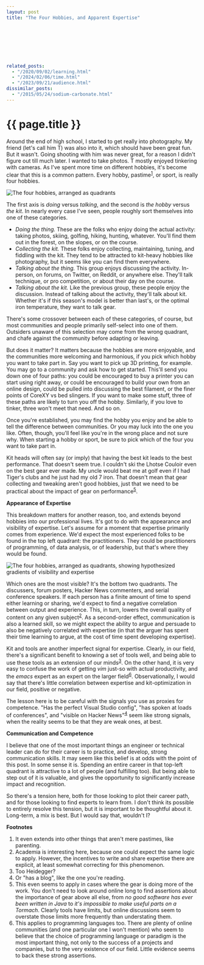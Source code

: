 ```yaml
---
layout: post
title: "The Four Hobbies, and Apparent Expertise"








related_posts:
  - "/2020/09/02/learning.html"
  - "/2024/02/06/time.html"
  - "/2023/09/21/audience.html"
dissimilar_posts:
  - "/2015/05/24/sodium-carbonate.html"
---
```

{{ page.title }}
================

<p class="meta"></p>


<script>
  MathJax = {
    tex: {inlineMath: [['$', '$'], ['\\(', '\\)']]}
  };
</script>
<script id="MathJax-script" async src="https://cdn.jsdelivr.net/npm/mathjax@3/es5/tex-mml-chtml.js"></script>

Around the end of high school, I started to get really into photography. My friend (let's call him T) was also into it, which should have been great fun. But it wasn't. Going shooting with him was never great, for a reason I didn't figure out till much later. I wanted to take photos. T mostly enjoyed tinkering with cameras. As I've spent more time on different hobbies, it's become clear that this is a common pattern. Every hobby, pastime<sup>[1](#foot1)</sup>, or sport, is really four hobbies.

![The four hobbies, arranged as quadrants](/blog/images/four_hobbies.png)

The first axis is *doing* versus *talking*, and the second is *the hobby* versus *the kit*. In nearly every case I've seen, people roughly sort themselves into one of these categories.

* *Doing the thing.* These are the folks who enjoy doing the actual activity: taking photos, skiing, golfing, hiking, hunting, whatever. You'll find them out in the forest, on the slopes, or on the course.
* *Collecting the kit.* These folks enjoy collecting, maintaining, tuning, and fiddling with the kit. They tend to be attracted to kit-heavy hobbies like photography, but it seems like you can find them everywhere.
* *Talking about the thing.* This group enjoys discussing the activity. In-person, on forums, on Twitter, on Reddit, or anywhere else. They'll talk technique, or pro competition, or about their day on the course.
* *Talking about the kit.* Like the previous group, these people enjoy the discussion. Instead of talking about the activity, they'll talk about kit. Whether it's if this season's model is better than last's, or the optimal iron temperature, they want to talk gear.

There's some crossover between each of these categories, of course, but most communities and people primarily self-select into one of them. Outsiders unaware of this selection may come from the wrong quadrant, and chafe against the community before adapting or leaving.

But does it matter? It matters because the hobbies are more enjoyable, and the communities more welcoming and harmonious, if you pick which hobby you want to take part in. Say you want to pick up 3D printing, for example. You may go to a community and ask how to get started. This'll send you down one of four paths: you could be encouraged to buy a printer you can start using right away, or could be encouraged to build your own from an online design, could be pulled into discussing the best filament, or the finer points of CoreXY vs bed slingers. If you want to make some stuff, three of these paths are likely to turn you off the hobby. Similarly, if you love to tinker, three won't meet that need. And so on.

Once you're established, you may find the hobby you enjoy and be able to tell the difference between communities. Or you may luck into the one you like. Often, though, you'll feel like you're in the wrong place and not sure why. When starting a hobby or sport, be sure to pick which of the four you want to take part in.

Kit heads will often say (or imply) that having the best kit leads to the best performance. That doesn't seem true. I couldn't ski the Lhotse Couloir even on the best gear ever made. My uncle would beat me at golf even if I had Tiger's clubs and he just had my old 7 iron. That doesn't mean that gear collecting and tweaking aren't good hobbies, just that we need to be practical about the impact of gear on performance<sup>[5](#foot5)</sup>.

**Appearance of Expertise**

This breakdown matters for another reason, too, and extends beyond hobbies into our professional lives. It's got to do with the appearance and visibility of expertise. Let's assume for a moment that expertise primarily comes from experience. We'd expect the most experienced folks to be found in the top left quadrant: the practitioners. They could be practitioners of programming, of data analysis, or of leadership, but that's where they would be found.

![The four hobbies, arranged as quadrants, showing hypothesized gradients of visibility and expertise](/blog/images/four_hobbies_gradient.png)

Which ones are the most visible? It's the bottom two quadrants. The discussers, forum posters, Hacker News commenters, and serial conference speakers. If each person has a finite amount of time to spend either learning or sharing, we'd expect to find a negative correlation between output and experience. This, in turn, lowers the overall quality of content on any given subject<sup>[2](#foot2)</sup>. As a second-order effect, communication is also a learned skill, so we might expect the ability to argue and persuade to also be negatively correlated with expertise (in that the arguer has spent their time learning to argue, at the cost of time spent developing expertise).

Kit and tools are another imperfect signal for expertise. Clearly, in our field, there's a significant benefit to knowing a set of tools well, and being able to use these tools as an extension of our minds<sup>[3](#foot3)</sup>. On the other hand, it is very easy to confuse the work of getting *vim* just-so with actual productivity, and the *emacs* expert as an expert on the larger field<sup>[6](#foot6)</sup>. Observationally, I would say that there's little correlation between expertise and kit-optimization in our field, positive or negative.

The lesson here is to be careful with the signals you use as proxies for competence. "Has the perfect Visual Studio config", "has spoken at loads of conferences", and "visible on Hacker News"<sup>[4](#foot4)</sup> seem like strong signals, when the reality seems to be that they are weak ones, at best.

**Communication and Competence**

I believe that one of the most important things an engineer or technical leader can do for their career is to practice, and develop, strong communication skills. It may seem like this belief is at odds with the point of this post. In some sense it is. Spending an entire career in that top-left quadrant is attractive to a lot of people (and fulfilling too). But being able to step out of it is valuable, and gives the opportunity to significantly increase impact and recognition. 

So there's a tension here, both for those looking to plot their career path, and for those looking to find experts to learn from. I don't think its possible to entirely resolve this tension, but it is important to be thoughtful about it. Long-term, a mix is best. But I would say that, wouldn't I?

**Footnotes**

1. <a name="foot1"></a> It even extends into other things that aren't mere pastimes, like parenting.
1. <a name="foot2"></a> Academia is interesting here, because one could expect the same logic to apply. However, the incentives to write and share expertise there are explicit, at least somewhat correcting for this phenomenon. 
1. <a name="foot3"></a> Too Heidegger?
1. <a name="foot4"></a> Or "has a blog", like the one you're reading.
1. <a name="foot5"></a> This even seems to apply in cases where the gear is doing more of the work. You don't need to look around online long to find assertions about the importance of gear above all else, from *no good software has ever been written in Java* to *it's impossible to make useful parts on a Tormach*. Clearly tools have limits, but online discussions seem to overstate those limits more frequently than understating them.
1. <a name="foot6"></a> This applies to programming languages too. There are plenty of online communities (and one particular one I won't mention) who seem to believe that the choice of programming language or paradigm is the most important thing, not only to the success of a projects and companies, but to the very existence of our field. Little evidence seems to back these strong assertions.